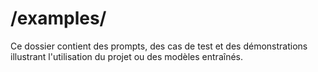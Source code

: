 # /examples/

Ce dossier contient des prompts, des cas de test et des démonstrations illustrant l'utilisation du projet ou des modèles entraînés. 